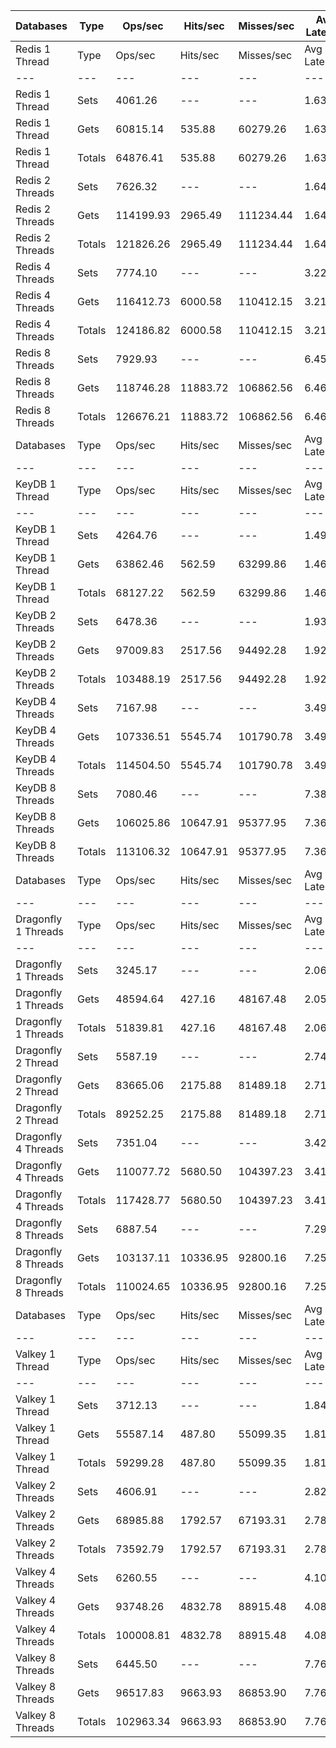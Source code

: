 | Databases | Type | Ops/sec | Hits/sec | Misses/sec | Avg Latency | p50 Latency | p99 Latency | p99.9 Latency | KB/sec |
| --- | --- | --- | --- | --- | --- | --- | --- | --- | --- |
| Redis 1 Thread | Type | Ops/sec | Hits/sec | Misses/sec | Avg Latency | p50 Latency | p99 Latency | p99.9 Latency | KB/sec |
| --- | --- | --- | --- | --- | --- | --- | --- | --- | --- |
Redis 1 Thread | Sets | 4061.26 | --- | --- | 1.63557 | 1.57500 | 2.71900 | 7.67900 | 2220.37 |
Redis 1 Thread | Gets | 60815.14 | 535.88 | 60279.26 | 1.63298 | 1.57500 | 2.71900 | 7.77500 | 2635.66 |
Redis 1 Thread | Totals | 64876.41 | 535.88 | 60279.26 | 1.63314 | 1.57500 | 2.71900 | 7.77500 | 4856.03 |
Redis 2 Threads | Sets | 7626.32 | --- | --- | 1.64634 | 1.61500 | 3.53500 | 10.43100 | 4169.46 |
Redis 2 Threads | Gets | 114199.93 | 2965.49 | 111234.44 | 1.64249 | 1.61500 | 3.51900 | 10.04700 | 5934.68 |
Redis 2 Threads | Totals | 121826.26 | 2965.49 | 111234.44 | 1.64273 | 1.61500 | 3.51900 | 10.11100 | 10104.14 |
Redis 4 Threads | Sets | 7774.10 | --- | --- | 3.22127 | 3.07100 | 7.90300 | 15.48700 | 4250.26 |
Redis 4 Threads | Gets | 116412.73 | 6000.58 | 110412.15 | 3.21145 | 3.05500 | 7.83900 | 15.42300 | 7547.23 |
Redis 4 Threads | Totals | 124186.82 | 6000.58 | 110412.15 | 3.21207 | 3.05500 | 7.83900 | 15.42300 | 11797.49 |
Redis 8 Threads | Sets | 7929.93 | --- | --- | 6.45784 | 6.04700 | 17.79100 | 47.35900 | 4335.46 |
Redis 8 Threads | Gets | 118746.28 | 11883.72 | 106862.56 | 6.46530 | 6.04700 | 18.17500 | 47.87100 | 10596.82 |
Redis 8 Threads | Totals | 126676.21 | 11883.72 | 106862.56 | 6.46483 | 6.04700 | 18.04700 | 47.87100 | 14932.28 |
| Databases | Type | Ops/sec | Hits/sec | Misses/sec | Avg Latency | p50 Latency | p99 Latency | p99.9 Latency | KB/sec |
| --- | --- | --- | --- | --- | --- | --- | --- | --- | --- |
| KeyDB 1 Thread | Type | Ops/sec | Hits/sec | Misses/sec | Avg Latency | p50 Latency | p99 Latency | p99.9 Latency | KB/sec |
| --- | --- | --- | --- | --- | --- | --- | --- | --- | --- |
KeyDB 1 Thread | Sets | 4264.76 | --- | --- | 1.49556 | 1.45500 | 2.47900 | 11.26300 | 2331.63 |
KeyDB 1 Thread | Gets | 63862.46 | 562.59 | 63299.86 | 1.46578 | 1.45500 | 2.31900 | 6.30300 | 2767.66 |
KeyDB 1 Thread | Totals | 68127.22 | 562.59 | 63299.86 | 1.46764 | 1.45500 | 2.33500 | 6.59100 | 5099.29 |
KeyDB 2 Threads | Sets | 6478.36 | --- | --- | 1.93484 | 1.64700 | 9.34300 | 17.53500 | 3541.85 |
KeyDB 2 Threads | Gets | 97009.83 | 2517.56 | 94492.28 | 1.92919 | 1.64700 | 9.40700 | 16.76700 | 5040.57 |
KeyDB 2 Threads | Totals | 103488.19 | 2517.56 | 94492.28 | 1.92954 | 1.64700 | 9.40700 | 16.76700 | 8582.42 |
KeyDB 4 Threads | Sets | 7167.98 | --- | --- | 3.49707 | 3.23100 | 9.85500 | 17.27900 | 3918.88 |
KeyDB 4 Threads | Gets | 107336.51 | 5545.74 | 101790.78 | 3.49341 | 3.23100 | 9.85500 | 17.40700 | 6965.34 |
KeyDB 4 Threads | Totals | 114504.50 | 5545.74 | 101790.78 | 3.49364 | 3.23100 | 9.85500 | 17.40700 | 10884.22 |
KeyDB 8 Threads | Sets | 7080.46 | --- | --- | 7.38276 | 6.71900 | 23.80700 | 49.40700 | 3871.03 |
KeyDB 8 Threads | Gets | 106025.86 | 10647.91 | 95377.95 | 7.36858 | 6.71900 | 23.29500 | 49.66300 | 9480.38 |
KeyDB 8 Threads | Totals | 113106.32 | 10647.91 | 95377.95 | 7.36947 | 6.71900 | 23.29500 | 49.66300 | 13351.41 |
| Databases | Type | Ops/sec | Hits/sec | Misses/sec | Avg Latency | p50 Latency | p99 Latency | p99.9 Latency | KB/sec |
| --- | --- | --- | --- | --- | --- | --- | --- | --- | --- |
| Dragonfly 1 Threads | Type | Ops/sec | Hits/sec | Misses/sec | Avg Latency | p50 Latency | p99 Latency | p99.9 Latency | KB/sec |
| --- | --- | --- | --- | --- | --- | --- | --- | --- | --- |
Dragonfly 1 Threads | Sets | 3245.17 | --- | --- | 2.06933 | 1.83100 | 4.60700 | 8.25500 | 1774.20 |
Dragonfly 1 Threads | Gets | 48594.64 | 427.16 | 48167.48 | 2.05995 | 1.83100 | 4.51100 | 8.06300 | 2105.52 |
Dragonfly 1 Threads | Totals | 51839.81 | 427.16 | 48167.48 | 2.06053 | 1.83100 | 4.54300 | 8.06300 | 3879.72 |
Dragonfly 2 Thread | Sets | 5587.19 | --- | --- | 2.74076 | 2.67100 | 7.93500 | 15.35900 | 3054.63 |
Dragonfly 2 Thread | Gets | 83665.06 | 2175.88 | 81489.18 | 2.71342 | 2.67100 | 7.39100 | 13.56700 | 4349.52 |
Dragonfly 2 Thread | Totals | 89252.25 | 2175.88 | 81489.18 | 2.71514 | 2.67100 | 7.42300 | 13.75900 | 7404.15 |
Dragonfly 4 Threads | Sets | 7351.04 | --- | --- | 3.42820 | 3.53500 | 8.57500 | 16.89500 | 4018.97 |
Dragonfly 4 Threads | Gets | 110077.72 | 5680.50 | 104397.23 | 3.41293 | 3.53500 | 8.31900 | 16.76700 | 7139.77 |
Dragonfly 4 Threads | Totals | 117428.77 | 5680.50 | 104397.23 | 3.41389 | 3.53500 | 8.31900 | 16.76700 | 11158.73 |
Dragonfly 8 Threads | Sets | 6887.54 | --- | --- | 7.29095 | 6.84700 | 24.57500 | 59.90300 | 3765.56 |
Dragonfly 8 Threads | Gets | 103137.11 | 10336.95 | 92800.16 | 7.25751 | 6.84700 | 23.80700 | 59.64700 | 9211.59 |
Dragonfly 8 Threads | Totals | 110024.65 | 10336.95 | 92800.16 | 7.25960 | 6.84700 | 23.80700 | 59.64700 | 12977.15 |
| Databases | Type | Ops/sec | Hits/sec | Misses/sec | Avg Latency | p50 Latency | p99 Latency | p99.9 Latency | KB/sec |
| --- | --- | --- | --- | --- | --- | --- | --- | --- | --- |
| Valkey 1 Thread | Type | Ops/sec | Hits/sec | Misses/sec | Avg Latency | p50 Latency | p99 Latency | p99.9 Latency | KB/sec |
| --- | --- | --- | --- | --- | --- | --- | --- | --- | --- |
Valkey 1 Thread | Sets | 3712.13 | --- | --- | 1.84629 | 1.74300 | 5.05500 | 14.59100 | 2029.49 |
Valkey 1 Thread | Gets | 55587.14 | 487.80 | 55099.35 | 1.81823 | 1.73500 | 5.02300 | 10.36700 | 2408.07 |
Valkey 1 Thread | Totals | 59299.28 | 487.80 | 55099.35 | 1.81999 | 1.73500 | 5.02300 | 10.55900 | 4437.57 |
Valkey 2 Threads | Sets | 4606.91 | --- | --- | 2.82391 | 2.60700 | 7.93500 | 16.63900 | 2518.69 |
Valkey 2 Threads | Gets | 68985.88 | 1792.57 | 67193.31 | 2.78332 | 2.59100 | 7.32700 | 16.51100 | 3585.61 |
Valkey 2 Threads | Totals | 73592.79 | 1792.57 | 67193.31 | 2.78586 | 2.59100 | 7.35900 | 16.51100 | 6104.30 |
Valkey 4 Threads | Sets | 6260.55 | --- | --- | 4.10982 | 3.99900 | 9.85500 | 23.03900 | 3422.77 |
Valkey 4 Threads | Gets | 93748.26 | 4832.78 | 88915.48 | 4.08175 | 3.98300 | 8.95900 | 23.16700 | 6078.08 |
Valkey 4 Threads | Totals | 100008.81 | 4832.78 | 88915.48 | 4.08351 | 3.98300 | 8.95900 | 23.16700 | 9500.85 |
Valkey 8 Threads | Sets | 6445.50 | --- | --- | 7.76459 | 7.29500 | 24.70300 | 53.24700 | 3523.89 |
Valkey 8 Threads | Gets | 96517.83 | 9663.93 | 86853.90 | 7.76254 | 7.26300 | 25.21500 | 53.75900 | 8615.57 |
Valkey 8 Threads | Totals | 102963.34 | 9663.93 | 86853.90 | 7.76267 | 7.26300 | 25.21500 | 53.75900 | 12139.46 |
